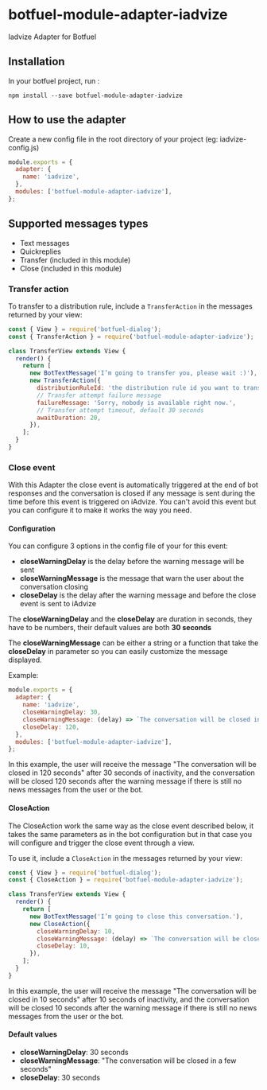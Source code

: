 # botfuel-module-adapter-iadvize

Iadvize Adapter for Botfuel

## Installation

In your botfuel project, run :

```shell
npm install --save botfuel-module-adapter-iadvize
```

## How to use the adapter

Create a new config file in the root directory of your project (eg: iadvize-config.js)

```js
module.exports = {
  adapter: {
    name: 'iadvize',
  },
  modules: ['botfuel-module-adapter-iadvize'],
};
```

## Supported messages types

- Text messages
- Quickreplies
- Transfer (included in this module)
- Close (included in this module)

### Transfer action

To transfer to a distribution rule, include a `TransferAction` in the messages returned by your view:

```js
const { View } = require('botfuel-dialog');
const { TransferAction } = require('botfuel-module-adapter-iadvize');

class TransferView extends View {
  render() {
    return [
      new BotTextMessage('I’m going to transfer you, please wait :)'),
      new TransferAction({
        distributionRuleId: 'the distribution rule id you want to transfer to',
        // Transfer attempt failure message
        failureMessage: 'Sorry, nobody is available right now.',
        // Transfer attempt timeout, default 30 seconds
        awaitDuration: 20,
      }),
    ];
  }
}
```

### Close event

With this Adapter the close event is automatically triggered at the end of bot responses
and the conversation is closed if any message is sent during the time before this event is triggered
on iAdvize. You can't avoid this event but you can configure it to make it works the way you need.

#### Configuration

You can configure 3 options in the config file of your for this event:
- **closeWarningDelay** is the delay before the warning message will be sent
- **closeWarningMessage** is the message that warn the user about the conversation closing
- **closeDelay** is the delay after the warning message and before the close event is sent to iAdvize

The **closeWarningDelay** and the **closeDelay** are duration in seconds, they have to be numbers, their default values are both **30 seconds**

The **closeWarningMessage** can be either a string or a function that take the **closeDelay** in parameter so you can easily customize the message displayed.

Example:

```js
module.exports = {
  adapter: {
    name: 'iadvize',
    closeWarningDelay: 30,
    closeWarningMessage: (delay) => `The conversation will be closed in ${delay} seconds`,
    closeDelay: 120,
  },
  modules: ['botfuel-module-adapter-iadvize'],
};
```

In this example, the user will receive the message
"The conversation will be closed in 120 seconds" after 30 seconds of inactivity,
and the conversation will be closed 120 seconds after the warning message
if there is still no news messages from the user or the bot.

#### CloseAction

The CloseAction work the same way as the close event described below,
it takes the same parameters as in the bot configuration
but in that case you will configure and trigger the close event through a view.

To use it, include a `CloseAction` in the messages returned by your view:

```js
const { View } = require('botfuel-dialog');
const { CloseAction } = require('botfuel-module-adapter-iadvize');

class TransferView extends View {
  render() {
    return [
      new BotTextMessage('I’m going to close this conversation.'),
      new CloseAction({
        closeWarningDelay: 10,
        closeWarningMessage: (delay) => `The conversation will be closed in ${delay} seconds`,
        closeDelay: 10,
      }),
    ];
  }
}
```

In this example, the user will receive the message
"The conversation will be closed in 10 seconds" after 10 seconds of inactivity,
and the conversation will be closed 10 seconds after the warning message
if there is still no news messages from the user or the bot.

#### Default values

- **closeWarningDelay**: 30 seconds
- **closeWarningMessage**: "The conversation will be closed in a few seconds"
- **closeDelay**: 30 seconds
